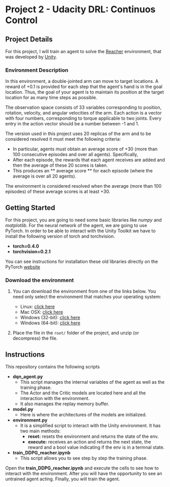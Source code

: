 [//]: # (Image References)

[image1]: https://user-images.githubusercontent.com/10624937/43851024-320ba930-9aff-11e8-8493-ee547c6af349.gif "Trained Agent"

# Project 2 - Udacity DRL: Continuos Control

## Project Details

For this project, I will train an agent to solve the [Reacher](https://github.com/Unity-Technologies/ml-agents/blob/master/docs/Learning-Environment-Examples.md#reacher) environment, that was developed by [Unity]( https://unity3d.com/es).

### Environment Description
In this environment, a double-jointed arm can move to target locations. A reward of +0.1 is provided for each step that the agent's hand is in the goal location. Thus, the goal of your agent is to maintain its position at the target location for as many time steps as possible.

The observation space consists of 33 variables corresponding to position, rotation, velocity, and angular velocities of the arm. Each action is a vector with four numbers, corresponding to torque applicable to two joints. Every entry in the action vector should be a number between -1 and 1.

The version used in this project uses 20 replicas of the arm and to be considered resolved it must meet the following criteria:

- In particular, agents must obtain an average score of +30 (more than 100 consecutive episodes and over all agents). Specifically,
- After each episode, the rewards that each agent receives are added and then the average of these 20 scores is taken.
- This produces an ** average score ** for each episode (where the average is over all 20 agents).

The environment is considered resolved when the average (more than 100 episodes) of these average scores is at least +30.

## Getting Started

For this project, you are going to need some basic libraries like _numpy_ and _matplotlib_. For the neural network of the agent, we are going to use PyTorch. In order to be able to interact with the Unity Toolkit we have to install the following version of torch and torchvision.

* __torch=0.4.0__
* __torchvision=0.2.1__

You can see instructions for installation these old libraries directly on the PyTorch [website](https://pytorch.org/get-started/previous-versions/)

### Download the environment

1. You can download the environment from one of the links below.  You need only select the environment that matches your operating system:
    - Linux: [click here](https://s3-us-west-1.amazonaws.com/udacity-drlnd/P2/Reacher/Reacher_Linux.zip)
    - Mac OSX: [click here](https://s3-us-west-1.amazonaws.com/udacity-drlnd/P2/Reacher/Reacher.app.zip)
    - Windows (32-bit): [click here](https://s3-us-west-1.amazonaws.com/udacity-drlnd/P2/Reacher/Reacher_Windows_x86.zip)
    - Windows (64-bit): [click here](https://s3-us-west-1.amazonaws.com/udacity-drlnd/P2/Reacher/Reacher_Windows_x86_64.zip)
    
2. Place the file in the `root/` folder of the project, and unzip (or decompress) the file.


## Instructions

This repository contains the following scripts
- __dqn_agent.py__
    - This script manages the internal variables of the agent as well as the training phase. 
    - The Actor and the Critic models are located here and all the interaction with the environment. 
    - It also manages the replay memory buffer.
- __model.py__
    - Here is where the architectures of the models are initialized.
- __environment.py__
    - It is a simplified script to interact with the Unity environment. It has two main methods:
        - __reset:__ resets the environment and returns the state of the env.
        - __execute:__ receives an action and returns the next state, the reward and a bool value indicating if the env is in a termnal state.
- __train_DDPG_reacher.ipynb__
    - This script allows you to see step by step the training phase.

Open the __train_DDPG_reacher.ipynb__ and execute the cells to see how to interact with the environment. After you will have the opportunity to see an untrained agent acting. Finally, you will train the agent.